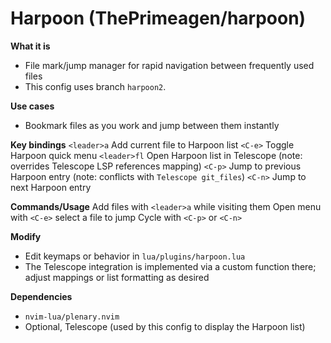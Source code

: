 # Harpoon (ThePrimeagen/harpoon)

**What it is**
- File mark/jump manager for rapid navigation between frequently used files
- This config uses branch `harpoon2`.

**Use cases**
- Bookmark files as you work and jump between them instantly

**Key bindings**
 `<leader>a`  Add current file to Harpoon list
 `<C-e>`      Toggle Harpoon quick menu
 `<leader>fl` Open Harpoon list in Telescope (note: overrides Telescope LSP references mapping)
 `<C-p>`      Jump to previous Harpoon entry (note: conflicts with `Telescope git_files`)
 `<C-n>`      Jump to next Harpoon entry

**Commands/Usage**
 Add files with `<leader>a`  while visiting them
 Open menu with `<C-e>`     select a file to jump
 Cycle with `<C-p>` or  `<C-n>`

**Modify**
- Edit keymaps or behavior in `lua/plugins/harpoon.lua`
- The Telescope integration is implemented via a custom function there; adjust mappings or list formatting as desired

**Dependencies**
- `nvim-lua/plenary.nvim`
- Optional, Telescope (used by this config to display the Harpoon list)
